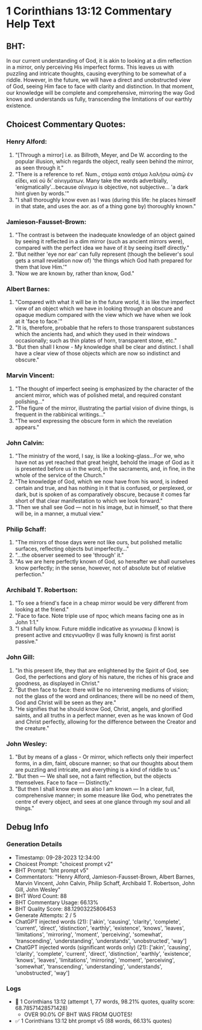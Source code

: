 # 1 Corinthians 13:12 Commentary Help Text

## BHT:
In our current understanding of God, it is akin to looking at a dim reflection in a mirror, only perceiving His imperfect forms. This leaves us with puzzling and intricate thoughts, causing everything to be somewhat of a riddle. However, in the future, we will have a direct and unobstructed view of God, seeing Him face to face with clarity and distinction. In that moment, our knowledge will be complete and comprehensive, mirroring the way God knows and understands us fully, transcending the limitations of our earthly existence.

## Choicest Commentary Quotes:
### Henry Alford:
1. "[Through a mirror] i.e. as Billroth, Meyer, and De W. according to the popular illusion, which regards the object, really seen behind the mirror, as seen through it." 
2. "There is a reference to ref. Num., στόμα κατὰ στόμα λαλήσω αὐπῷ ἐν εἴδει, καὶ οὐ διʼ αἰνιγμάτων. Many take the words adverbially, 'enigmatically'...because αἴνιγμα is objective, not subjective... 'a dark hint given by words.'"
3. "I shall thoroughly know even as I was (during this life: he places himself in that state, and uses the aor. as of a thing gone by) thoroughly known."

### Jamieson-Fausset-Brown:
1. "The contrast is between the inadequate knowledge of an object gained by seeing it reflected in a dim mirror (such as ancient mirrors were), compared with the perfect idea we have of it by seeing itself directly."
2. "But neither 'eye nor ear' can fully represent (though the believer's soul gets a small revelation now of) 'the things which God hath prepared for them that love Him.'"
3. "Now we are known by, rather than know, God."

### Albert Barnes:
1. "Compared with what it will be in the future world, it is like the imperfect view of an object which we have in looking through an obscure and opaque medium compared with the view which we have when we look at it 'face to face.'"
2. "It is, therefore, probable that he refers to those transparent substances which the ancients had, and which they used in their windows occasionally; such as thin plates of horn, transparent stone, etc."
3. "But then shall I know - My knowledge shall be clear and distinct. I shall have a clear view of those objects which are now so indistinct and obscure."

### Marvin Vincent:
1. "The thought of imperfect seeing is emphasized by the character of the ancient mirror, which was of polished metal, and required constant polishing..."
2. "The figure of the mirror, illustrating the partial vision of divine things, is frequent in the rabbinical writings..."
3. "The word expressing the obscure form in which the revelation appears."

### John Calvin:
1. "The ministry of the word, I say, is like a looking-glass...For we, who have not as yet reached that great height, behold the image of God as it is presented before us in the word, in the sacraments, and, in fine, in the whole of the service of the Church."
2. "The knowledge of God, which we now have from his word, is indeed certain and true, and has nothing in it that is confused, or perplexed, or dark, but is spoken of as comparatively obscure, because it comes far short of that clear manifestation to which we look forward."
3. "Then we shall see God — not in his image, but in himself, so that there will be, in a manner, a mutual view."

### Philip Schaff:
1. "The mirrors of those days were not like ours, but polished metallic surfaces, reflecting objects but imperfectly..."
2. "...the observer seemed to see 'through' it."
3. "As we are here perfectly known of God, so hereafter we shall ourselves know perfectly; in the sense, however, not of absolute but of relative perfection."

### Archibald T. Robertson:
1. "To see a friend's face in a cheap mirror would be very different from looking at the friend."
2. "Face to face. Note triple use of προς which means facing one as in John 1:1."
3. "I shall fully know. Future middle indicative as γινωσκω (I know) is present active and επεγνωσθην (I was fully known) is first aorist passive."

### John Gill:
1. "In this present life, they that are enlightened by the Spirit of God, see God, the perfections and glory of his nature, the riches of his grace and goodness, as displayed in Christ."
2. "But then face to face: there will be no intervening mediums of vision; not the glass of the word and ordinances; there will be no need of them, God and Christ will be seen as they are."
3. "He signifies that he should know God, Christ, angels, and glorified saints, and all truths in a perfect manner, even as he was known of God and Christ perfectly, allowing for the difference between the Creator and the creature."

### John Wesley:
1. "But by means of a glass - Or mirror, which reflects only their imperfect forms, in a dim, faint, obscure manner; so that our thoughts about them are puzzling and intricate, and everything is a kind of riddle to us."
2. "But then — We shall see, not a faint reflection, but the objects themselves. Face to face — Distinctly."
3. "But then I shall know even as also I am known — In a clear, full, comprehensive manner; in some measure like God, who penetrates the centre of every object, and sees at one glance through my soul and all things."


## Debug Info
### Generation Details
- Timestamp: 09-28-2023 12:34:00
- Choicest Prompt: "choicest prompt v2"
- BHT Prompt: "bht prompt v5"
- Commentators: "Henry Alford, Jamieson-Fausset-Brown, Albert Barnes, Marvin Vincent, John Calvin, Philip Schaff, Archibald T. Robertson, John Gill, John Wesley"
- BHT Word Count: 88
- BHT Commentary Usage: 66.13%
- BHT Quality Score: 88.12903225806453
- Generate Attempts: 2 / 5
- ChatGPT injected words (21):
	['akin', 'causing', 'clarity', 'complete', 'current', 'direct', 'distinction', 'earthly', 'existence', 'knows', 'leaves', 'limitations', 'mirroring', 'moment', 'perceiving', 'somewhat', 'transcending', 'understanding', 'understands', 'unobstructed', 'way']
- ChatGPT injected words (significant words only) (21):
	['akin', 'causing', 'clarity', 'complete', 'current', 'direct', 'distinction', 'earthly', 'existence', 'knows', 'leaves', 'limitations', 'mirroring', 'moment', 'perceiving', 'somewhat', 'transcending', 'understanding', 'understands', 'unobstructed', 'way']

### Logs
- 🔄 1 Corinthians 13:12 (attempt 1, 77 words, 98.21% quotes, quality score: 68.78571428571428) 
	- OVER 90.0% OF BHT WAS FROM QUOTES!
- ✅ 1 Corinthians 13:12 bht prompt v5 (88 words, 66.13% quotes)